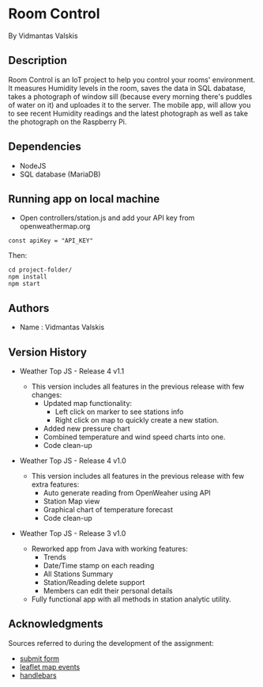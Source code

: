 # Room Control
By Vidmantas Valskis


## Description

Room Control is an IoT project to help you control your rooms' environment. It measures Humidity levels in the room, saves the data in SQL dabatase, takes a photograph of window sill (because every morning there's puddles of water on it) and uploades it to the server. The mobile app, will allow you to see recent Humidity readings and the latest photograph as well as take the photograph on the Raspberry Pi.


## Dependencies

* NodeJS
* SQL database (MariaDB)


## Running app on local machine

* Open controllers/station.js and add your API key from openweathermap.org 
```
const apiKey = "API_KEY"
```
Then:
```
cd project-folder/
npm install
npm start
```


## Authors

* Name : Vidmantas Valskis


## Version History

* Weather Top JS - Release 4 v1.1
    * This version includes all features in the previous release with few changes:
        * Updated map functionality:
            * Left click on marker to see stations info
            * Right click on map to quickly create a new station.
        * Added new pressure chart
        * Combined temperature and wind speed charts into one.
        * Code clean-up
        
* Weather Top JS - Release 4 v1.0
    * This version includes all features in the previous release with few extra features:
        * Auto generate reading from OpenWeaher using API
        * Station Map view
        * Graphical chart of temperature forecast
        * Code clean-up

* Weather Top JS - Release 3 v1.0
    * Reworked app from Java with working features:
        * Trends
        * Date/Time stamp on each reading
        * All Stations Summary
        * Station/Reading delete support
        * Members can edit their personal details
    * Fully functional app with all methods in station analytic utility.


## Acknowledgments

Sources referred to during the development of the assignment:
* [submit form](https://stackoverflow.com/questions/133925/javascript-post-request-like-a-form-submit)
* [leaflet map events](https://leafletjs.com/reference.html#mouseevent)
* [handlebars](https://handlebarsjs.com/api-reference/)
